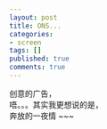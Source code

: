 ```yaml
---
layout: post
title: ONS...
categories:
- screen
tags: []
published: true
comments: true
---
```

<p><div>创意的广告，</div><div>唔。。。其实我更想说的是，</div><div>奔放的一夜情 ~~~</div></p>
